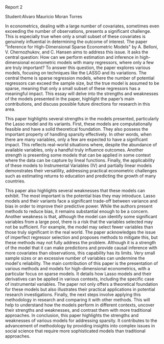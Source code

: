 Report 2

Student:Alvaro Mauricio Moran Torres


In econometrics, dealing with a large number of covariates, sometimes even exceeding the number of observations, presents a significant challenge. This is especially true when only a small subset of these covariates is genuinely influential in determining the outcome of interest. The paper "Inference for High-Dimensional Sparse Econometric Models" by A. Belloni, V. Chernozhukov, and C. Hansen aims to address this issue. It asks the central question: How can we perform estimation and inference in high-dimensional econometric models with many regressors, where only a few are truly important? 
To answer this question, the paper explores various models, focusing on techniques like the LASSO and its variations. The central theme is sparse regression models, where the number of potential regressors can exceed the sample size, but the true model is assumed to be sparse, meaning that only a small subset of these regressors has a meaningful impact. 
This essay will delve into the strengths and weaknesses of the models presented in the paper, highlight the paper’s main contributions, and discuss possible future directions for research in this area.

This paper highlights several strengths in the models presented, particularly the Lasso model and its variants. First, these models are computationally feasible and have a solid theoretical foundation. They also possess the important property of handling sparsity effectively. In other words, when there are many variables, only a few are expected to have a significant impact. This reflects real-world situations where, despite the abundance of available variables, only a handful truly influence outcomes. Another strength is presenting some models that can be applied in some context where the data can be capture by lineal functions. Finally, the applicability of these models to Instrumental Variables (IV) and partially linear models demonstrates their versatility, addressing practical econometric challenges such as estimating returns to education and predicting the growth of many countries.

This paper also highlights several weaknesses that these models can exhibit. The most important is the potential bias they may introduce. Lasso models and their variants face a significant trade-off between variance and bias in order to improve their predictive power. While the authors present methods to reduce bias, it remains substantial enough to be a concern. Another weakness is that, although the model can identify some significant variables from a large pool, there is a risk that the variables selected may not be sufficient. For example, the model may select fewer variables than those truly significant in the real world. The paper acknowledges the issue of imperfect regressor selection and proposes methods to mitigate this, but these methods may not fully address the problem. Although it is a strength of the model that it can make predictions and provide causal inference with more covariates than observations, this capability has its limits. Very small sample sizes or an excessive number of variables can undermine the model's reliability.
The main contribution of this paper is the presentation of various methods and models for high-dimensional econometrics, with a particular focus on sparse models. It details how Lasso models and their derivatives can be applied in various contexts, including the specific case of instrumental variables. The paper not only offers a theoretical foundation for these models but also illustrates their practical applications in potential research investigations.
Finally, the next steps involve applying this methodology in research and comparing it with other methods. This will help to understand how the models perform in different contexts, uncover their strengths and weaknesses, and contrast them with more traditional approaches.
In conclusion, this paper highlights the strengths and weaknesses of various models for addressing sparsity. It contributes to the advancement of methodology by providing insights into complex issues in social science that require more sophisticated models than traditional approaches.

